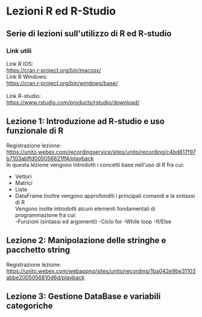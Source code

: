 # Lezioni R ed R-Studio
## Serie di lezioni sull'utilizzo di R ed R-studio
### Link utili
Link R IOS:<br>
https://cran.r-project.org/bin/macosx/ <br>
Link R Windows:<br>
https://cran.r-project.org/bin/windows/base/<br>
<br>
Link R-studio:<br>
https://www.rstudio.com/products/rstudio/download/<br>
## Lezione 1: Introduzione ad R-studio e uso funzionale di R
Registrazione lezione:<br>
https://unito.webex.com/recordingservice/sites/unito/recording/c4bd817f97b7103abffd005056821ff4/playback <br>
In questa lezione vengono introdotti i concetti base nell'uso di R fra cui:<br>
- Vettori
- Matrici
- Liste
- DataFrame
Inoltre vengono approfonditi i principali comandi e la sintassi di R <br>
Vengono inolte introdotti alcuni elementi fondamentali di programmazione fra cui:<br>
-Funzioni (sintassi ed argomenti)
-Ciclo for
-While loop
-If/Else
## Lezione 2: Manipolazione delle stringhe e pacchetto string
Registrazione lezione:<br>
https://unito.webex.com/webappng/sites/unito/recording/1ba042e9be31103abbe2005056810d6d/playback
## Lezione 3: Gestione DataBase e variabili categoriche

